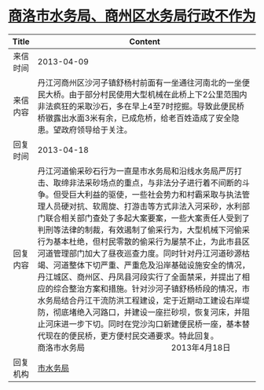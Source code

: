 # <a href="http://www.shangluo.gov.cn/zmhd/ldxxxx.jsp?urltype=leadermail.LeaderMailContentUrl&wbtreeid=1112&leadermailid=1709">商洛市水务局、商州区水务局行政不作为</a>
|Title|Content|
|:---:|---|
|来信时间|2013-04-09|
|来信内容|丹江河商州区沙河子镇舒杨村前面有一坐通往河南北的一坐便民大桥。由于部分村民使用大型机械在此桥上下2公里范围内非法疯狂的采取沙石，多在早上4至7时挖掘。导致此便民桥桥镦露出水面3米有余，已成危桥，给老百姓造成了安全隐患。望政府领导给于关注。|
|回复时间|2013-04-18|
|回复内容|丹江河道偷采砂石行为一直是市水务局和沿线水务局严厉打击、取缔非法采砂场点的重点，与非法分子进行着不间断的斗争。但受巨大利益的驱使，一些社会势力和村霸采取与执法管理人员硬对抗、软周旋、打游击等方式非法入河采砂，水利部门联合相关部门查处了多起大案要案，一些大案责任人受到了判刑等法律的制裁，有效遏制了偷采行为，大型机械下河偷采行为基本杜绝，但村民零散的偷采行为屡禁不止，为此市县区河道管理部门加大了昼夜巡查力度。同时针对丹江河道砂源枯竭、河道整体下切严重、严重危及沿岸基础设施安全的情况，丹江城区、商州区、丹凤县河段实行了全面禁采，并提出了相应的综合整治方案和措施。针对沙河子镇舒杨桥段的情况，市水务局结合丹江干流防洪工程建设，定于近期动工建设右岸堤防，彻底堵绝入河路口，并建设一座拦砂坝，恢复河床，并阻止河床进一步下切。同时在党沙沟口新建便民桥一座，基本替代现在的便民桥，更方便村民交通要求。特此回复。　　　　　　　　　　　商洛市水务局　　　　　　　　　　　2013年4月18日|
|回复机构|<a href="../../categories/agencies/市水务局.md">市水务局</a>|